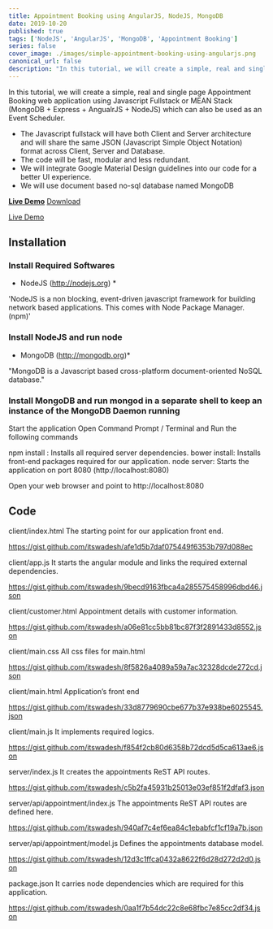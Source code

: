 ```yaml
---
title: Appointment Booking using AngularJS, NodeJS, MongoDB
date: 2019-10-20
published: true
tags: ['NodeJS', 'AngularJS', 'MongoDB', 'Appointment Booking']
series: false
cover_image: ./images/simple-appointment-booking-using-angularjs.png
canonical_url: false
description: "In this tutorial, we will create a simple, real and single page Appointment Booking web application using Javascript Fullstack or MEAN Stack (MongoDB + Express + AngualrJS + NodeJS) which can also be used as an Event Scheduler."
---
```


In this tutorial, we will create a simple, real and single page Appointment Booking web application using Javascript Fullstack or MEAN Stack (MongoDB + Express + AngualrJS + NodeJS) which can also be used as an Event Scheduler.

- The Javascript fullstack will have both Client and Server architecture and will share the same JSON (Javascript Simple Object Notation) format across Client, Server and Database.
- The code will be fast, modular and less redundant.
- We will integrate Google Material Design guidelines into our code for a better UI experience.
- We will use document based no-sql database named MongoDB

[**Live Demo**](http://appointment.codenx.com/) [Download](https://github.com/itswadesh/simple-appointment.git)

<a class="button" href="http://appointment.codenx.com/" target="blank">Live Demo</a>

## Installation
### Install Required Softwares
* NodeJS (http://nodejs.org) *

'NodeJS is a non blocking, event-driven javascript framework for building network based applications. This comes with Node Package Manager. (npm)'

### Install NodeJS and run node

* MongoDB (http://mongodb.org)*

"MongoDB is a Javascript based cross-platform document-oriented NoSQL database."

### Install MongoDB and run mongod in a separate shell to keep an instance of the MongoDB Daemon running

Start the application
Open Command Prompt / Terminal and Run the following commands

npm install : Installs all required server dependencies.
bower install: Installs front-end packages required for our application.
node server: Starts the application on port 8080 (http://localhost:8080)

Open your web browser and point to http://localhost:8080

## Code
client/index.html
The starting point for our application front end.

https://gist.github.com/itswadesh/afe1d5b7daf075449f6353b797d088ec

client/app.js
It starts the angular module and links the required external dependencies.

https://gist.github.com/itswadesh/9becd9163fbca4a285575458996dbd46.json

client/customer.html
Appointment details with customer information.

https://gist.github.com/itswadesh/a06e81cc5bb81bc87f3f2891433d8552.json

client/main.css
All css files for main.html

https://gist.github.com/itswadesh/8f5826a4089a59a7ac32328dcde272cd.json

client/main.html
Application’s front end

https://gist.github.com/itswadesh/33d8779690cbe677b37e938be6025545.json

client/main.js
It implements required logics.

https://gist.github.com/itswadesh/f854f2cb80d6358b72dcd5d5ca613ae6.json

server/index.js
It creates the appointments ReST API routes.

https://gist.github.com/itswadesh/c5b2fa45931b25013e03ef851f2dfaf3.json

server/api/appointment/index.js
The appointments ReST API routes are defined here.

https://gist.github.com/itswadesh/940af7c4ef6ea84c1ebabfcf1cf19a7b.json

server/api/appointment/model.js
Defines the appointments database model.

https://gist.github.com/itswadesh/12d3c1ffca0432a8622f6d28d272d2d0.json

package.json
It carries node dependencies which are required for this application.

https://gist.github.com/itswadesh/0aa1f7b54dc22c8e68fbc7e85cc2df34.json

